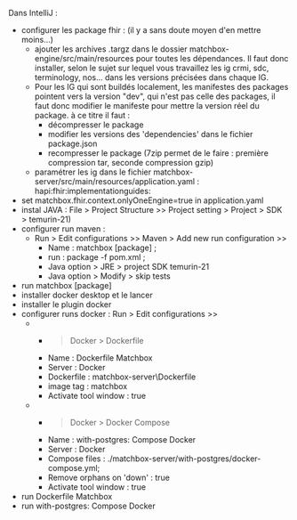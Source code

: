 Dans IntelliJ : 
 - configurer les package fhir : (il y a sans doute moyen d'en mettre moins...)
   - ajouter les archives .targz dans le dossier matchbox-engine/src/main/resources pour toutes les dépendances. Il faut donc installer, selon le sujet sur lequel vous travaillez les ig crmi, sdc, terminology, nos... dans les versions précisées dans chaque IG. 
   - Pour les IG qui sont buildés localement, les manifestes des packages pointent vers la version "dev", qui n'est pas celle des packages, il faut donc modifier le manifeste pour mettre la version réel du package. à ce titre il faut : 
     - décompresser le package
	 - modifier les versions des 'dependencies' dans le fichier package.json
	 - recompresser le package (7zip permet de le faire : première compression tar, seconde compression gzip)
   - paramétrer les ig dans le fichier matchbox-server/src/main/resources/application.yaml : hapi:fhir:implementationguides:
 - set matchbox.fhir.context.onlyOneEngine=true in application.yaml
 - instal JAVA : File > Project Structure >> Project setting > Project > SDK > temurin-21)
 - configurer run maven : 
   - Run > Edit configurations >> Maven > Add new run configuration >> 
     - Name : matchbox [package] ; 
     - run : package -f pom.xml ; 
	 - Java option > JRE > project SDK temurin-21
	 - Java option > Modify > skip tests
 - run matchbox [package]
 - installer docker desktop et le lancer
 - installer le plugin docker
 - configurer runs docker : Run > Edit configurations >>
   - + > Docker > Dockerfile 
     - Name : Dockerfile Matchbox
	 - Server : Docker
	 - Dockerfile : matchbox-server\Dockerfile
	 - image tag : matchbox
	 - Activate tool window : true
   - + > Docker > Docker Compose
     - Name : with-postgres: Compose Docker
	 - Server : Docker
	 - Compose files : ./matchbox-server/with-postgres/docker-compose.yml; 
	 - Remove orphans on 'down' : true
	 - Activate tool window : true
 - run Dockerfile Matchbox
 - run with-postgres: Compose Docker
